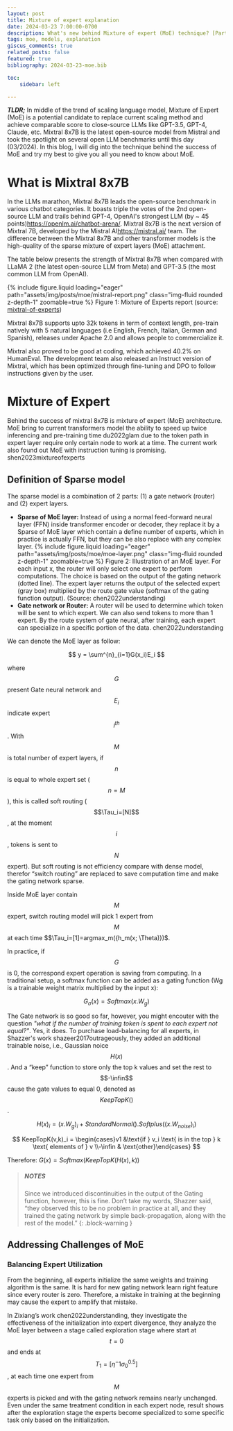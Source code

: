 ```yaml
---
layout: post
title: Mixture of expert explanation
date: 2024-03-23 7:00:00-0700
description: What's new behind Mixture of expert (MoE) technique? [Part 1]
tags: moe, models, explanation
giscus_comments: true
related_posts: false
featured: true
bibliography: 2024-03-23-moe.bib

toc:
    sidebar: left

---
```


***TLDR;*** In middle of the trend of scaling language model, Mixture of Expert (MoE) is a potential candidate to replace current scaling method and achieve comparable score to close-source LLMs like GPT-3.5, GPT-4, Claude, etc. Mixtral 8x7B is the latest open-source model from Mistral and took the spotlight on several open LLM benchmarks until this day (03/2024). In this blog, I will dig into the technique behind the success of MoE and try my best to give you all you need to know about MoE.

# What is Mixtral 8x7B
In the LLMs marathon, Mixtral 8x7B leads the open-source benchmark in various chatbot categories. It boasts triple the votes of the 2nd open-source LLM and trails behind GPT-4, OpenAI's strongest LLM (by ~ 45 points)<d-footnote>https://openlm.ai/chatbot-arena/</d-footnote>. Mixtral 8x7B is the next version of Mixtral 7B, developed by the Mistral AI<d-footnote>https://mistral.ai/</d-footnote> team. The difference between the Mixtral 8x7B and other transformer models is the high-quality of the sparse mixture of expert layers (MoE) attachment.

The table below presents the strength of Mixtral 8x7B when compared with LLaMA 2 (the latest open-source LLM from Meta) and GPT-3.5 (the most common LLM from OpenAI). 


{% include figure.liquid loading="eager" path="assets/img/posts/moe/mistral-report.png" class="img-fluid rounded z-depth-1" zoomable=true %}
Figure 1: Mixture of Experts report (source: [mixtral-of-experts](https://mistral.ai/news/mixtral-of-experts/))


Mixtral 8x7B supports upto 32k tokens in term of context length, pre-train natively with 5 natural languages (i.e English, French, Italian, German and Spanish), releases under Apache 2.0 and allows people to commercialize it.

Mixtral also proved to be good at coding, which achieved 40.2% on HumanEval. The development team also released an Instruct version of Mixtral, which has been optimized through fine-tuning and DPO to follow instructions given by the user.


# Mixture of Expert
Behind the success of mixtral 8x7B is mixture of expert (MoE) architecture. MoE bring to current transformers model the ability to speed up twice inferencing and pre-training time <d-cite>du2022glam</d-cite> due to the token path in expert layer require only certain node to work at a time. The current work also found out MoE with instruction tuning is promising. <d-cite>shen2023mixtureofexperts</d-cite>

## Definition of Sparse model
The sparse model is a combination of 2 parts: (1) a gate network (router) and (2) expert layers.

- **Sparse of MoE layer:** Instead of using a normal feed-forward neural layer (FFN) inside transformer encoder or decoder, they replace it by a Sparse of MoE layer which contain a define number of experts, which in practice is actually FFN, but they can be also replace with any complex layer.
{% include figure.liquid loading="eager" path="assets/img/posts/moe/moe-layer.png" class="img-fluid rounded z-depth-1" zoomable=true %}
Figure 2: Illustration of an MoE layer. For each input x, the router will only select one expert to perform computations. The choice is based on the output of the gating network (dotted line). The expert layer returns the output of the selected expert (gray box) multiplied by the route gate value (softmax of the gating function output). (Source: <d-cite>chen2022understanding</d-cite>)
- **Gate network or Router:** A router will be used to determine which token will be sent to which expert. We can also send tokens to more than 1 expert. By the route system of gate neural, after training, each expert can specialize in a specific portion of the data. <d-cite>chen2022understanding</d-cite>

We can denote the MoE layer as follow:

$$ 
y = \sum^{n}_{i=1}G(x_i)E_i
$$

where $$G$$ present Gate neural network and $$E_i$$ indicate expert $$i^{th}$$. With $$M$$ is total number of expert layers, if $$n$$ is equal to whole expert set ($$n=M$$), this is called soft routing ($$\Tau_i=[N]$$, at the moment $$i$$, tokens is sent to $$N$$ expert). But soft routing is not efficiency compare with dense model, therefor “switch routing” are replaced to save computation time and make the gating network sparse.

Inside MoE layer contain $$M$$ expert, switch routing model will pick 1 expert from $$M$$ at each time $$\Tau_i=[1]=argmax_m({h_m(x; \Theta)})$. 

In practice, if $$G$$ is 0, the correspond expert operation is saving from computing.  In a traditional setup, a softmax function can be added as a gating function (Wg is a trainable weight matrix multiplied by the input x):

$$ 
G_{\sigma}(x)=Softmax(x.W_g)
$$

The Gate network is so good so far, however, you might encouter with the question *"what if the number of training token is spent to each expert not equal?"*. Yes, it does. To purchase load-balancing for all experts, in Shazzer's work <d-cite>shazeer2017outrageously</d-cite>, they added an additional trainable noise, i.e., Gaussian noice $$H(x)$$. And a “keep” function to store only the top k values and set the rest to $$-\infin$$ cause the gate values to equal 0, denoted as $$KeepTopK()$$. 

$$
H(x)_i=(x.W_g)_i+StandardNormal().Softplus((x.W_{noise})_i)
$$

$$
KeepTopK(v,k)_i = \begin{cases}v1  &\text{if } v_i \text{ is in the top } k \text{ elements of } v \\-\infin & \text{other}\end{cases}
$$

Therefore: $G(x) = Softmax(KeepTopK(H(x), k))$

> ##### NOTES
>
> Since we introduced discontinuities in the output of the 
> Gating function, however, this is fine. 
> Don’t take my words, Shazzer said, “they observed this to be no problem 
> in practice at all, 
> and they trained the gating network by simple back-propagation, 
> along with the rest of the model.”
{: .block-warning }

## Addressing Challenges of MoE

<!-- ### Discontinuities in Routing

While sparse routing model saves computation and greatly reduces the inference times, it also causes discontinuities in routing<d-cite>shazeer2017outrageously</d-cite>. From the beginning, they added independently Gaussian noise $$H(x)_i = (x.W_g)_i + StandardNormal()$$, but in practice, they showed that even a small perturbation of the gating network outputs may change the router behavior drastically.

From there, we can think of a additional loss function to allow the expert to receive roughly equal numbers of training example. However, when the training example come with a discrete quantity, it can not be used in back propagation. The problem can be solved by adding a smooth transition (smooth estimator $$Load(X)$$) between different routing behaviors (to make the router more stable). -->

### Balancing Expert Utilization

From the beginning, all experts initialize the same weights and training algorithm is the same. It is hard for new gating network learn right feature since every router is zero. Therefore, a mistake in training at the beginning may cause the expert to amplify that mistake.

In Zixiang’s work <d-cite>chen2022understanding</d-cite>, they investigate the effectiveness of the initialization into expert divergence, they analyze the MoE layer between a stage called exploration stage where start at $$t=0$$ and ends at $$T_1 = [\eta^-1\sigma_0^0.5]$$, at each time one expert from $$M$$ experts is picked and with the gating network remains nearly unchanged. Even under the same treatment condition in each expert node, result shows after the exploration stage the experts become specialized to some specific task only based on the initialization. 
